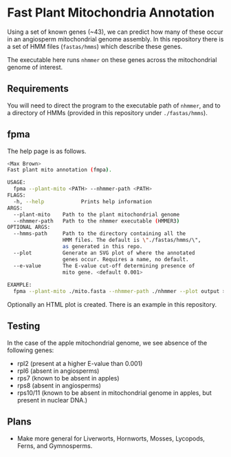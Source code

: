# Fast Plant Mitochondria Annotation

Using a set of known genes (~43), we can predict how many of these occur in an angiosperm mitochondrial genome assembly. In this repository there is a set of HMM files (`fastas/hmms`) which describe these genes.

The executable here runs `nhmmer` on these genes across the mitochondrial genome of interest.

## Requirements

You will need to direct the program to the executable path of `nhmmer`, and to a directory of HMMs (provided in this repository under `./fastas/hmms`).

## fpma

The help page is as follows.

```bash
<Max Brown>
Fast plant mito annotation (fmpa).

USAGE:
  fpma --plant-mito <PATH> --nhmmer-path <PATH>
FLAGS:
  -h, --help            Prints help information
ARGS:
  --plant-mito    Path to the plant mitochondrial genome
  --nhmmer-path   Path to the nhmmer executable (HMMER3)
OPTIONAL ARGS:
  --hmms-path     Path to the directory containing all the
                  HMM files. The default is \"./fastas/hmms/\",
                  as generated in this repo.
  --plot          Generate an SVG plot of where the annotated
                  genes occur. Requires a name, no default.
  --e-value       The E-value cut-off determining presence of
                  mito gene. <default 0.001>
                  
EXAMPLE:
  fpma --plant-mito ./mito.fasta --nhmmer-path ./nhmmer --plot output > output.tsv
```

Optionally an HTML plot is created. There is an example in this repository.

## Testing

In the case of the apple mitochondrial genome, we see absence of the following genes:

- rpl2 (present at a higher E-value than 0.001)
- rpl6 (absent in angiosperms)
- rps7 (known to be absent in apples)
- rps8 (absent in angiosperms)
- rps10/11 (known to be absent in mitochondrial genome in apples, but present in nuclear DNA.)

## Plans

- Make more general for Liverworts, Hornworts, Mosses, Lycopods, Ferns, and Gymnosperms.